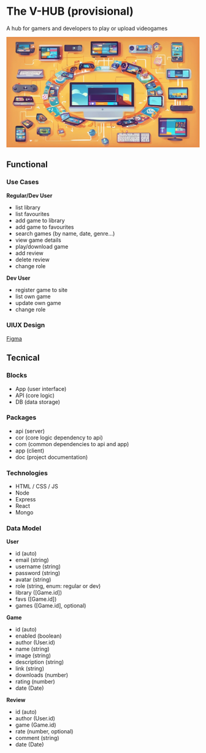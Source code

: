 # The V-HUB (provisional)

A hub for gamers and developers to play or upload videogames

![V-HUB image](./images/preview.webp)

## Functional

### Use Cases

**Regular/Dev User**
- list library
- list favourites
- add game to library
- add game to favourites
- search games (by name, date, genre...)
- view game details
- play/download game
- add review
- delete review
- change role

**Dev User**
- register game to site
- list own game
- update own game
- change role

### UIUX Design

[Figma](https://www.figma.com/files/team/1381930055088856376/project/256028731/Project?fuid=1381930053009727034)

## Tecnical

### Blocks

- App (user interface)
- API (core logic)
- DB (data storage)

### Packages

- api (server)
- cor (core logic dependency to api)
- com (common dependencies to api and app)
- app (client)
- doc (project documentation)

### Technologies

- HTML / CSS  / JS
- Node
- Express
- React
- Mongo

### Data Model

**User**
- id (auto)
- email (string)
- username (string)
- password (string)
- avatar (string)
- role (string, enum: regular or dev)
- library ([Game.id])
- favs ([Game.id])
- games ([Game.id], optional)

**Game**
- id (auto)
- enabled (boolean)
- author (User.id)
- name (string)
- image (string)
- description (string)
- link (string)
- downloads (number)
- rating (number)
- date (Date)

**Review**
- id (auto)
- author (User.id)
- game (Game.id)
- rate (number, optional)
- comment (string)
- date (Date)

